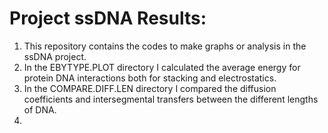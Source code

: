 # Project ssDNA Results:  
1. This repository contains the codes to make graphs or analysis in the ssDNA project.  
2. In the EBYTYPE.PLOT directory I calculated the average energy for protein DNA interactions both for stacking and electrostatics.  
3. In the COMPARE.DIFF.LEN directory I compared the diffusion coefficients and intersegmental transfers between the different lengths of DNA.  
4. 
